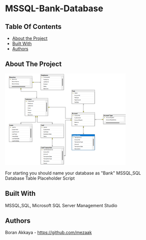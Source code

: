 # MSSQL-Bank-Database

## Table Of Contents

* [About the Project](#about-the-project)
* [Built With](#built-with)
* [Authors](#authors)

## About The Project

<img style="height:300px;weight:auto" src="https://raw.githubusercontent.com/Mezaak/MSSQL-Bank-Database/refs/heads/main/bankdatabasediagram.png">

For starting you should name your database as "Bank"
MSSQL,SQL Database Table Placeholder Script


## Built With

MSSQL,SQL, Microsoft SQL Server Management Studio

## Authors
Boran Akkaya - https://github.com/mezaak
